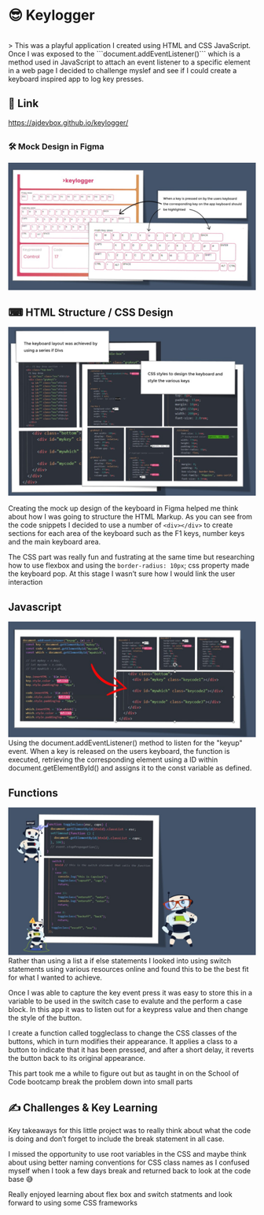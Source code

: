 # 😎 Keylogger 
<br>
> This was a playful application I created using HTML and CSS JavaScript.  Once I was exposed to the ```document.addEventListener()``` which is a method used in JavaScript to attach an event listener to a specific element in a web page I decided to challenge myslef and see if I could create a keyboard inspired app to log key presses.

## 🎯 Link 
 https://ajdevbox.github.io/keylogger/

##  

### 🛠 Mock Design in Figma
![Mock Design](figma.jpg)

## ⌨ HTML Structure / CSS Design 
![HTML and CSS Code ](codesnippet.jpg)

Creating the mock up design of the keyboard in Figma helped me think about how I was going to structure the HTML Markup.  As you can see from the code snippets I decided to use a number of ```<div></div>``` to create sections for each area of the keyboard such as the F1 keys, number keys and the main keyboard area.  

The CSS part was really fun and fustrating at the same time but researching how to use flexbox and using the ```border-radius: 10px```; css property made the keyboard pop.   At this stage I wasn’t sure how I would link the user interaction

## Javascript 
![JS Code ](javascript.jpg)
Using the document.addEventListener() method to listen for the "keyup" event. When a key is released on the users keyboard, the function is executed, retrieving the corresponding element using a ID within document.getElementById() and assigns it to the const variable as defined.

## Functions 
![JS Code ](switch.jpg)
Rather than using a list a if else statements I looked into using switch statements using various resources online and found this to be the best fit for what I wanted to achieve.  

Once I was able to capture the key event press it was easy to store this in a variable to be used in the switch case to evalute and the perform  a case block.  In this app it was to listen out for a keypress value and then change the style of the button.  

I create a function called toggleclass to change the CSS classes of the buttons, which in turn modifies their appearance. It applies a class to a button to indicate that it has been pressed, and after a short delay, it reverts the button back to its original appearance. 

This part took me a while to figure out but as taught in on the School of Code bootcamp break the problem down into small parts 


## ✍ Challenges & Key Learning
Key takeaways for this little project was to really think about what the code is doing and don’t forget to include the break statement in all case.


I missed the opportunity to use root variables in the CSS and maybe think about using better naming conventions for CSS class names as I confused myself when I took a few days break and returned back to look at the code base 😅

Really enjoyed learning about flex box and switch statments and look forward to using some CSS frameworks 





